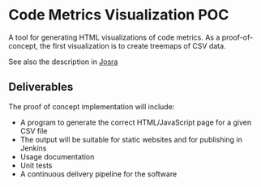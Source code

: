# Code Metrics Visualization POC

A tool for generating HTML visualizations of code metrics. As a proof-of-concept, the
first visualization is to create treemaps of CSV data.

See also the description in [Josra](http://www.josra.org/sow/codeviz.html)


## Deliverables

The proof of concept implementation will include:

* A program to generate the correct HTML/JavaScript page for a given CSV file
* The output will be suitable for static websites and for publishing in Jenkins
* Usage documentation
* Unit tests
* A continuous delivery pipeline for the software
